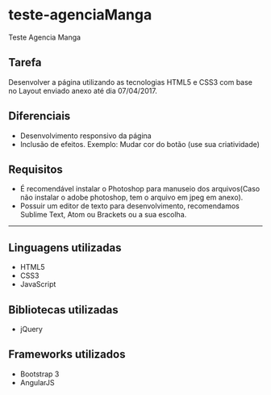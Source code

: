 # teste-agenciaManga
Teste Agencia Manga

## Tarefa
Desenvolver a página utilizando as tecnologias HTML5 e CSS3 com base no Layout enviado anexo até dia 07/04/2017.

## Diferenciais

- Desenvolvimento responsivo da página
- Inclusão de efeitos. Exemplo: Mudar cor do botão (use sua criatividade)

## Requisitos

- É recomendável instalar o Photoshop para manuseio dos arquivos(Caso não instalar o adobe photoshop, tem o arquivo em jpeg em anexo).
- Possuir um editor de texto para desenvolvimento, recomendamos Sublime Text, Atom ou Brackets ou a sua escolha.

---

## Linguagens utilizadas
* HTML5
* CSS3
* JavaScript

## Bibliotecas utilizadas
* jQuery

## Frameworks utilizados
* Bootstrap 3
* AngularJS